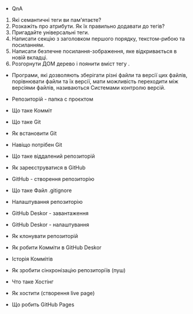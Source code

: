 - QnA

1. Які семантичні теги ви пам'ятаєте?
2. Розкажіть про атрибути. Як їх правильно додавати до тегів?
3. Пригадайте універсальні теги.
4. Написати секцію з заголовком першого порядку, текстом-рибою та посиланням.
5. Написати безпечне посилання-зображення, яке відкривається в новій вкладці.
6. Розгорнути ДОМ дерево і поянити вміст тегу <head>.

- Програми, які дозволяють зберігати різні файли та версії цих файлів,
  порівнювати файли та їх версії, мати можливість переходити між версіями
  файлів, називаються Системами контролю версій.
- Репозиторій - папка с проєктом
- Що таке Комміт
- Що таке Git
- Як встановити Git
- Навіщо потрібен Git
- Що таке віддалений репозиторій
- Як зареєструватися в GitHub
- GitHub - створення репозиторію
- Що таке Файл .gitignore
- Налаштування репозиторію

- GitHub Deskor - завантаження
- GitHub Deskor - налаштування
- Як клонувати репозиторій
- Як робити Комміти в GitHub Deskor
- Історія Коммітів
- Як зробити сінхронізацію репозиторіїв (пуш)
- Что таке Хостінг
- Як хостити (створення live page)
- Що робить GitHub Pages